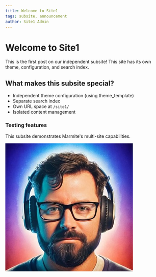 ```yaml
---
title: Welcome to Site1
tags: subsite, announcement
author: Site1 Admin
---
```


# Welcome to Site1

This is the first post on our independent subsite! This site has its own theme, configuration, and search index.

## What makes this subsite special?

- Independent theme configuration (using theme_template)
- Separate search index
- Own URL space at `/site1/`
- Isolated content management

### Testing features

This subsite demonstrates Marmite's multi-site capabilities.

![A photo of a Bruno](./media/bruno.jpg)